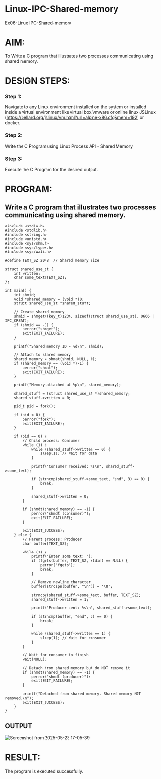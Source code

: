 # Linux-IPC-Shared-memory
Ex06-Linux IPC-Shared-memory

# AIM:
To Write a C program that illustrates two processes communicating using shared memory.

# DESIGN STEPS:

### Step 1:

Navigate to any Linux environment installed on the system or installed inside a virtual environment like virtual box/vmware or online linux JSLinux (https://bellard.org/jslinux/vm.html?url=alpine-x86.cfg&mem=192) or docker.

### Step 2:

Write the C Program using Linux Process API - Shared Memory

### Step 3:

Execute the C Program for the desired output. 

# PROGRAM:

## Write a C program that illustrates two processes communicating using shared memory.
```
#include <stdio.h>
#include <stdlib.h>
#include <string.h>
#include <unistd.h>
#include <sys/shm.h>
#include <sys/types.h>
#include <sys/wait.h>

#define TEXT_SZ 2048  // Shared memory size

struct shared_use_st {
    int written;  
    char some_text[TEXT_SZ];
};

int main() {
    int shmid;
    void *shared_memory = (void *)0;
    struct shared_use_st *shared_stuff;

    // Create shared memory
    shmid = shmget((key_t)1234, sizeof(struct shared_use_st), 0666 | IPC_CREAT);
    if (shmid == -1) {
        perror("shmget");
        exit(EXIT_FAILURE);
    }

    printf("Shared memory ID = %d\n", shmid);

    // Attach to shared memory
    shared_memory = shmat(shmid, NULL, 0);
    if (shared_memory == (void *)-1) {
        perror("shmat");
        exit(EXIT_FAILURE);
    }

    printf("Memory attached at %p\n", shared_memory);

    shared_stuff = (struct shared_use_st *)shared_memory;
    shared_stuff->written = 0;

    pid_t pid = fork();

    if (pid < 0) {
        perror("fork");
        exit(EXIT_FAILURE);
    }

    if (pid == 0) {
        // Child process: Consumer
        while (1) {
            while (shared_stuff->written == 0) {
                sleep(1); // Wait for data
            }

            printf("Consumer received: %s\n", shared_stuff->some_text);

            if (strncmp(shared_stuff->some_text, "end", 3) == 0) {
                break;
            }

            shared_stuff->written = 0;
        }

        if (shmdt(shared_memory) == -1) {
            perror("shmdt (consumer)");
            exit(EXIT_FAILURE);
        }

        exit(EXIT_SUCCESS);
    } else {
        // Parent process: Producer
        char buffer[TEXT_SZ];

        while (1) {
            printf("Enter some text: ");
            if (fgets(buffer, TEXT_SZ, stdin) == NULL) {
                perror("fgets");
                break;
            }

            // Remove newline character
            buffer[strcspn(buffer, "\n")] = '\0';

            strncpy(shared_stuff->some_text, buffer, TEXT_SZ);
            shared_stuff->written = 1;

            printf("Producer sent: %s\n", shared_stuff->some_text);

            if (strncmp(buffer, "end", 3) == 0) {
                break;
            }

            while (shared_stuff->written == 1) {
                sleep(1); // Wait for consumer
            }
        }

        // Wait for consumer to finish
        wait(NULL);

        // Detach from shared memory but do NOT remove it
        if (shmdt(shared_memory) == -1) {
            perror("shmdt (producer)");
            exit(EXIT_FAILURE);
        }

        printf("Detached from shared memory. Shared memory NOT removed.\n");
        exit(EXIT_SUCCESS);
    }
}

```
## OUTPUT

![Screenshot from 2025-05-23 17-05-39](https://github.com/user-attachments/assets/b6cc120e-38fd-44cd-b67b-d75aba10aa6b)

# RESULT:
The program is executed successfully.
